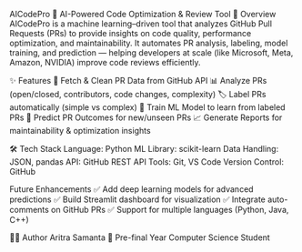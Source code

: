 AICodePro 🚀
AI-Powered Code Optimization & Review Tool
📌 Overview
AICodePro is a machine learning–driven tool that analyzes GitHub Pull Requests (PRs) to provide insights on code quality, performance optimization, and maintainability.
It automates PR analysis, labeling, model training, and prediction — helping developers at scale (like Microsoft, Meta, Amazon, NVIDIA) improve code reviews efficiently.

✨ Features
🔎 Fetch & Clean PR Data from GitHub API
📊 Analyze PRs (open/closed, contributors, code changes, complexity)
🏷 Label PRs automatically (simple vs complex)
🤖 Train ML Model to learn from labeled PRs
🎯 Predict PR Outcomes for new/unseen PRs
📈 Generate Reports for maintainability & optimization insights

🛠 Tech Stack
Language: Python
ML Library: scikit-learn
Data Handling: JSON, pandas
API: GitHub REST API
Tools: Git, VS Code
Version Control: GitHub


Future Enhancements
✅ Add deep learning models for advanced predictions
✅ Build Streamlit dashboard for visualization
✅ Integrate auto-comments on GitHub PRs
✅ Support for multiple languages (Python, Java, C++)

👨‍💻 Author
Aritra Samanta
📌 Pre-final Year Computer Science Student


